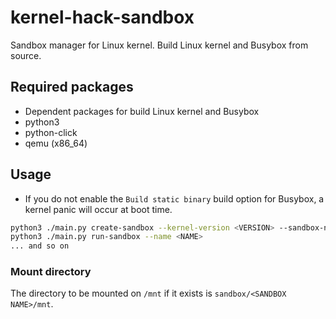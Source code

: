 # kernel-hack-sandbox

Sandbox manager for Linux kernel. Build Linux kernel and Busybox from source.

## Required packages

- Dependent packages for build Linux kernel and Busybox
- python3
- python-click
- qemu (x86_64)

## Usage

- If you do not enable the `Build static binary` build option for Busybox, a kernel panic will occur at boot time.

```sh
python3 ./main.py create-sandbox --kernel-version <VERSION> --sandbox-name <NAME>
python3 ./main.py run-sandbox --name <NAME>
... and so on
```

### Mount directory

The directory to be mounted on `/mnt` if it exists is `sandbox/<SANDBOX NAME>/mnt`.
